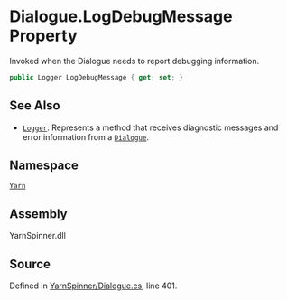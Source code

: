 <!-- This file was generated by a tool. Do not edit this file by hand. -->

# Dialogue.LogDebugMessage Property

Invoked when the Dialogue needs to report debugging
information.


```csharp
public Logger LogDebugMessage { get; set; }
```



## See Also
* [`Logger`](/api/csharp/yarn/logger.md): 
Represents a method that receives diagnostic messages and error
information from a [`Dialogue`](/api/csharp/yarn/dialogue.md).

## Namespace
[`Yarn`](/api/csharp/yarn/README.md)

## Assembly
YarnSpinner.dll

## Source
Defined in [YarnSpinner/Dialogue.cs](https://github.com/YarnSpinnerTool/YarnSpinner//blob/develop/YarnSpinner/Dialogue.cs#L401), line 401.
